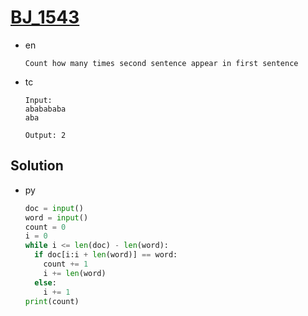 # [BJ_1543](https://acmicpc.net/problem/1543)

* en

  ```en
  Count how many times second sentence appear in first sentence
  ```

* tc

  ```tc
  Input:
  ababababa
  aba

  Output: 2
  ```

## Solution

* py

  ```py
  doc = input()
  word = input()
  count = 0
  i = 0
  while i <= len(doc) - len(word):
    if doc[i:i + len(word)] == word:
      count += 1
      i += len(word)
    else:
      i += 1
  print(count)
  ```
